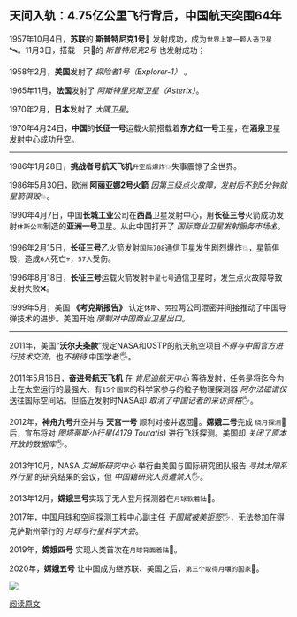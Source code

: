 ## 天问入轨：4.75亿公里飞行背后，中国航天突围64年

1957年10月4日，**苏联**的 **斯普特尼克1号**🚀 发射成功，成为`世界上第一颗人造卫星`🛰️。11月3日，搭载一只🐶的 *斯普特尼克2号* 也发射成功；

1958年2月，**美国**发射了 *探险者1号（Explorer-1）* 。

1965年11月，**法国**发射了 *阿斯特里克斯卫星（Asterix）*。

1970年2月，**日本**发射了 *大隅卫星*。

1970年4月24日，**中国**的**长征一号**运载火箭搭载着**东方红一号**卫星，在**酒泉**卫星发射中心成功升空。

----

1986年1月28日，**挑战者号航天飞机**`升空后爆炸`💥失事震惊了全世界。

1986年5月30日，欧洲 **阿丽亚娜2号火箭** *因第三级点火故障，发射后不到5分钟就星箭俱毁*💥。

1990年4月7日，中国**长城工业**公司在**西昌**卫星发射中心，用**长征三号**火箭成功发射`休斯公司`制造的**亚洲一号**卫星。从此中国打开了 *国际商业卫星发射服务市场*💰。

1996年2月15日，**长征三号**乙火箭发射`国际708`通信卫星发生剧烈爆炸💥，星箭俱毁，造成`6人`死亡💀，`57人`受伤。

1996年8月18日，**长征三号**运载火箭发射`中星七号`通信卫星时，发生点火故障导致发射失败❌。

1999年5月，美国 **《考克斯报告》** 认定`休斯`、`劳拉`两公司泄密并间接推动了中国导弹技术的进步。美国开始 *限制对中国商业卫星出口*。

----

2011年，美国“**沃尔夫条款**”规定NASA和OSTP的航天航空项目*不得与中国官方进行技术交流*，也*不接待* 中国学者🖐️。

2011年5月16日，**奋进号航天飞机** 在 *肯尼迪航天中心* 等待发射，任务是将迄今为止在太空运行的最强大、有`15个国家`的科学家参与的粒子物理探测器 *阿尔法磁谱仪* 送往国际空间站。但临近发射时NASA却 *取消了中国记者的采访资格*🖐️。

2012年，**神舟九号**升空并与 **天宫一号** 顺利对接并返回🎉。**嫦娥二号**完成 `绕月探测`🎉 后，宣布将对 *图塔蒂斯小行星(4179 Toutatis)* 进行飞跃探测。美国却 *关闭了原本开放的数据库*🖐️。

2013年10月，NASA *艾姆斯研究中心* 举行由美国与国际研究团队报告 *寻找太阳系外行星* 的研究结果的会议，但 *中国籍研究人员遭禁入*🖐️。

2013年12月，**嫦娥三号**实现了无人登月探测器在`月球软着陆`🎉。

2017年，中国月球和空间探测工程中心副主任 *于国斌被美拒签*🖐️，无法参加在得克萨斯州举行的 *月球与行星科学大会*。

2019年，**嫦娥四号** 实现人类首次在`月球背面着陆`🎉。

2020年，**嫦娥五号** 让中国成为继苏联、美国之后，`第三个取得月壤的国家`🎉。

![](http://8.134.51.249/DailyRead/assets/images/0215.jpeg)

[阅读原文](https://36kr.com/p/1093554531568131)
